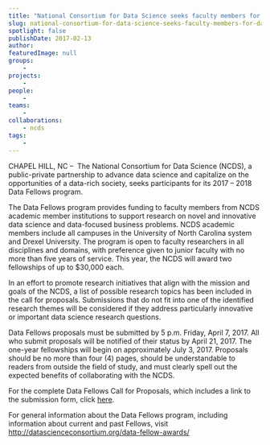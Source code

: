 ```yaml
---
title: "National Consortium for Data Science seeks faculty members for Data Fellows program"
slug: national-consortium-for-data-science-seeks-faculty-members-for-data-fellows-program
spotlight: false
publishDate: 2017-02-13
author: 
featuredImage: null
groups:
    - 
projects:
    - 
people:
    - 
teams: 
    - 
collaborations:
    - ncds
tags:
    - 
---
```

CHAPEL HILL, NC –  The National Consortium for Data Science (NCDS), a public-private partnership to advance data science and capitalize on the opportunities of a data-rich society, seeks participants for its 2017 – 2018 Data Fellows program.<!--more-->

The Data Fellows program provides funding to faculty members from NCDS academic member institutions to support research on novel and innovative data science and data-focused business problems. NCDS academic members include all campuses in the University of North Carolina system and Drexel University. The program is open to faculty researchers in all disciplines and domains, with preference given to junior faculty with no more than five years of service. This year, the NCDS will award two fellowships of up to $30,000 each.

In an effort to promote research initiatives that align with the mission and goals of the NCDS, a list of possible research topics has been included in the call for proposals. Submissions that do not fit into one of the identified research themes will be considered if they address particularly innovative or important data science research questions.

Data Fellows proposals must be submitted by 5 p.m. Friday, April 7, 2017. All who submit proposals will be notified of their status by April 21, 2017. The one-year fellowships will begin on approximately July 3, 2017. Proposals should be no more than four (4) pages, should be understandable to readers from outside the field of study, and must clearly spell out the expected benefits of collaborating with the NCDS.

For the complete Data Fellows Call for Proposals, which includes a link to the submission form, click <a href="http://datascienceconsortium.org/data-fellows/">here</a>.

For general information about the Data Fellows program, including information about current and past Fellows, visit <a href="http://datascienceconsortium.org/data-fellow-awards/">http://datascienceconsortium.org/data-fellow-awards/</a>
